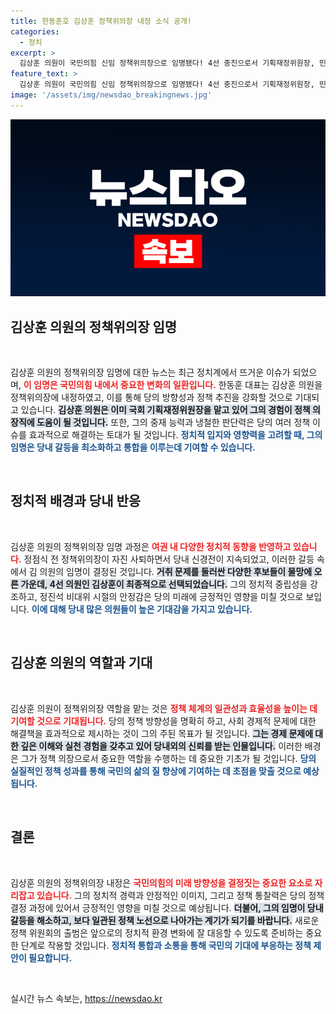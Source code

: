 ```yaml
---
title: 한동훈호 김상훈 정책위의장 내정 소식 공개!
categories:
  - 정치
excerpt: >
  김상훈 의원이 국민의힘 신임 정책위의장으로 임명됐다! 4선 중진으로서 기획재정위원장, 민생경제안정특위 위원장을 역임한 그가 당내 안정감을 가져올 수 있을지 주목된다.
feature_text: >
  김상훈 의원이 국민의힘 신임 정책위의장으로 임명됐다! 4선 중진으로서 기획재정위원장, 민생경제안정특위 위원장을 역임한 그가 당내 안정감을 가져올 수 있을지 주목된다.
image: '/assets/img/newsdao_breakingnews.jpg'
---
```


<p><img src="/assets/img/newsdao_breakingnews.jpg" alt="pcversion 속보" /></p>

<h2 data-ke-size="size26">김상훈 의원의 정책위의장 임명</h2>

<p data-ke-size="size16">&nbsp;</p>

<p>김상훈 의원의 정책위의장 임명에 대한 뉴스는 최근 정치계에서 뜨거운 이슈가 되었으며, <b><span style="color: #ee2323;">이 임명은 국민의힘 내에서 중요한 변화의 일환입니다.</span></b> 한동훈 대표는 김상훈 의원을 정책위의장에 내정하였고, 이를 통해 당의 방향성과 정책 추진을 강화할 것으로 기대되고 있습니다. <b><span style="background-color: #21538527;">김상훈 의원은 이미 국회 기획재정위원장을 맡고 있어 그의 경험이 정책 의장직에 도움이 될 것입니다.</span></b> 또한, 그의 중재 능력과 냉철한 판단력은 당의 여러 정책 이슈를 효과적으로 해결하는 토대가 될 것입니다. <b><span style="color: #1a5490;">정치적 입지와 영향력을 고려할 때, 그의 임명은 당내 갈등을 최소화하고 통합을 이루는데 기여할 수 있습니다.</span></b></p>

<p data-ke-size="size16">&nbsp;</p>

<h2 data-ke-size="size26">정치적 배경과 당내 반응</h2>

<p data-ke-size="size16">&nbsp;</p>

<p>김상훈 의원의 정책위의장 임명 과정은 <b><span style="color: #ee2323;">여권 내 다양한 정치적 동향을 반영하고 있습니다.</span></b> 정점식 전 정책위의장이 자진 사퇴하면서 당내 신경전이 지속되었고, 이러한 갈등 속에서 김 의원의 임명이 결정된 것입니다. <b><span style="background-color: #21538527;">거취 문제를 둘러싼 다양한 후보들이 물망에 오른 가운데, 4선 의원인 김상훈이 최종적으로 선택되었습니다.</span></b> 그의 정치적 중립성을 강조하고, 정진석 비대위 시절의 안정감은 당의 미래에 긍정적인 영향을 미칠 것으로 보입니다. <b><span style="color: #1a5490;">이에 대해 당내 많은 의원들이 높은 기대감을 가지고 있습니다.</span></b></p>

<p data-ke-size="size16">&nbsp;</p>

<h2 data-ke-size="size26">김상훈 의원의 역할과 기대</h2>

<p data-ke-size="size16">&nbsp;</p>

<p>김상훈 의원이 정책위의장 역할을 맡는 것은 <b><span style="color: #ee2323;">정책 체계의 일관성과 효율성을 높이는 데 기여할 것으로 기대됩니다.</span></b> 당의 정책 방향성을 명확히 하고, 사회 경제적 문제에 대한 해결책을 효과적으로 제시하는 것이 그의 주된 목표가 될 것입니다. <b><span style="background-color: #21538527;">그는 경제 문제에 대한 깊은 이해와 실천 경험을 갖추고 있어 당내외의 신뢰를 받는 인물입니다.</span></b> 이러한 배경은 그가 정책 의장으로서 중요한 역할을 수행하는 데 중요한 기초가 될 것입니다. <b><span style="color: #1a5490;">당의 실질적인 정책 성과를 통해 국민의 삶의 질 향상에 기여하는 데 초점을 맞출 것으로 예상됩니다.</span></b></p>

<p data-ke-size="size16">&nbsp;</p>

<h2 data-ke-size="size26">결론</h2>

<p data-ke-size="size16">&nbsp;</p>

<p>김상훈 의원의 정책위의장 내정은 <b><span style="color: #ee2323;">국민의힘의 미래 방향성을 결정짓는 중요한 요소로 자리잡고 있습니다.</span></b> 그의 정치적 경력과 안정적인 이미지, 그리고 정책 통찰력은 당의 정책 결정 과정에 있어서 긍정적인 영향을 미칠 것으로 예상됩니다. <b><span style="background-color: #21538527;">더불어, 그의 임명이 당내 갈등을 해소하고, 보다 일관된 정책 노선으로 나아가는 계기가 되기를 바랍니다.</span></b> 새로운 정책 위원회의 출범은 앞으로의 정치적 환경 변화에 잘 대응할 수 있도록 준비하는 중요한 단계로 작용할 것입니다. <b><span style="color: #1a5490;">정치적 통합과 소통을 통해 국민의 기대에 부응하는 정책 제안이 필요합니다.</span></b></p>

<p data-ke-size="size16">&nbsp;</p>
실시간 뉴스 속보는, <a href="https://newsdao.kr" rel="dofollow">https://newsdao.kr</a>


